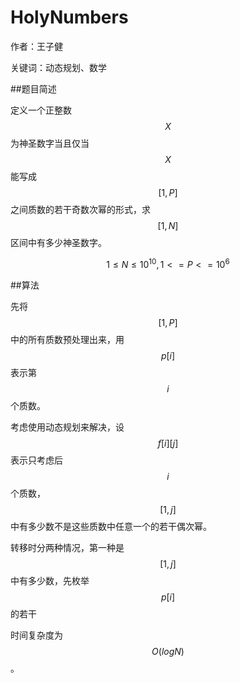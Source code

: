 # HolyNumbers
作者：王子健

关键词：动态规划、数学

##题目简述

定义一个正整数$$X$$为神圣数字当且仅当$$X$$能写成$$[1,P]$$之间质数的若干奇数次幂的形式，求$$[1,N]$$区间中有多少神圣数字。

$$1≤N≤10^{10},1<=P<=10^6$$

##算法

先将$$[1,P]$$中的所有质数预处理出来，用$$p[i]$$表示第$$i$$个质数。

考虑使用动态规划来解决，设$$f[i][j]$$表示只考虑后$$i$$个质数，$$[1,j]$$中有多少数不是这些质数中任意一个的若干偶次幂。

转移时分两种情况，第一种是$$[1,j]$$中有多少数，先枚举$$p[i]$$的若干

时间复杂度为$$O(logN)$$。















